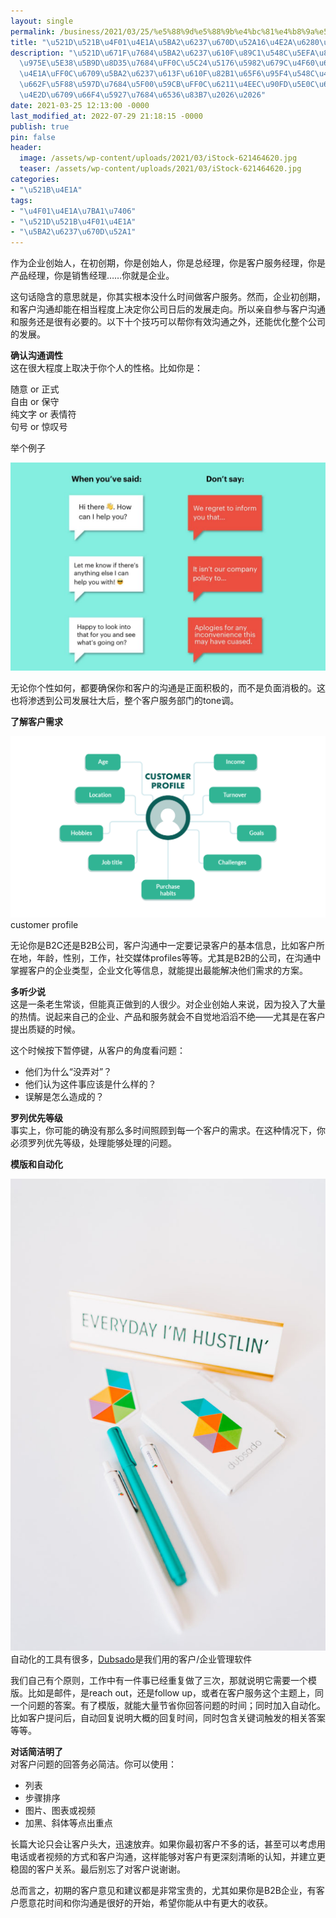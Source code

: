 ```yaml
---
layout: single
permalink: /business/2021/03/25/%e5%88%9d%e5%88%9b%e4%bc%81%e4%b8%9a%e5%ae%a2%e6%88%b7%e6%9c%8d%e5%8a%a16%e4%b8%aa%e6%8a%80%e5%b7%a7/
title: "\u521D\u521B\u4F01\u4E1A\u5BA2\u6237\u670D\u52A16\u4E2A\u6280\u5DE7"
description: "\u521D\u671F\u7684\u5BA2\u6237\u610F\u89C1\u548C\u5EFA\u8BAE\u90FD\u662F\
  \u975E\u5E38\u5B9D\u8D35\u7684\uFF0C\u5C24\u5176\u5982\u679C\u4F60\u662FB2B\u4F01\
  \u4E1A\uFF0C\u6709\u5BA2\u6237\u613F\u610F\u82B1\u65F6\u95F4\u548C\u4F60\u6C9F\u901A\
  \u662F\u5F88\u597D\u7684\u5F00\u59CB\uFF0C\u6211\u4EEC\u90FD\u5E0C\u671B\u80FD\u4ECE\
  \u4E2D\u6709\u66F4\u5927\u7684\u6536\u83B7\u2026\u2026"
date: 2021-03-25 12:13:00 -0000
last_modified_at: 2022-07-29 21:18:15 -0000
publish: true
pin: false
header:
  image: /assets/wp-content/uploads/2021/03/iStock-621464620.jpg
  teaser: /assets/wp-content/uploads/2021/03/iStock-621464620.jpg
categories:
- "\u521B\u4E1A"
tags:
- "\u4F01\u4E1A\u7BA1\u7406"
- "\u521D\u521B\u4F01\u4E1A"
- "\u5BA2\u6237\u670D\u52A1"
---
```

作为企业创始人，在初创期，你是创始人，你是总经理，你是客户服务经理，你是产品经理，你是销售经理……你就是企业。

这句话隐含的意思就是，你其实根本没什么时间做客户服务。然而，企业初创期，和客户沟通却能在相当程度上决定你公司日后的发展走向。所以亲自参与客户沟通和服务还是很有必要的。以下十个技巧可以帮你有效沟通之外，还能优化整个公司的发展。

**确认沟通调性**  
这在很大程度上取决于你个人的性格。比如你是：

随意 or 正式  
自由 or 保守  
纯文字 or 表情符  
句号 or 惊叹号

举个例子

![](/assets/wp-content/uploads/2021/03/customer-support-tone.jpg.optimal-1024x676.jpg)

无论你个性如何，都要确保你和客户的沟通是正面积极的，而不是负面消极的。这也将渗透到公司发展壮大后，整个客户服务部门的tone调。

**了解客户需求**

![](/assets/wp-content/uploads/2021/03/ideal-customer-profiles-1024x589.png)customer profile

无论你是B2C还是B2B公司，客户沟通中一定要记录客户的基本信息，比如客户所在地，年龄，性别，工作，社交媒体profiles等等。尤其是B2B的公司，在沟通中掌握客户的企业类型，企业文化等信息，就能提出最能解决他们需求的方案。

**多听少说**  
这是一条老生常谈，但能真正做到的人很少。对企业创始人来说，因为投入了大量的热情。说起来自己的企业、产品和服务就会不自觉地滔滔不绝——尤其是在客户提出质疑的时候。

这个时候按下暂停键，从客户的角度看问题：

* 他们为什么“没弄对”？
* 他们认为这件事应该是什么样的？
* 误解是怎么造成的？

**罗列优先等级**  
事实上，你可能的确没有那么多时间照顾到每一个客户的需求。在这种情况下，你必须罗列优先等级，处理能够处理的问题。

**模版和自动化**

![](/assets/wp-content/uploads/2021/03/JBCDubsado-40-683x1024.jpg)自动化的工具有很多，[Dubsado](https://www.dubsado.com/?c=qilin21)是我们用的客户/企业管理软件

我们自己有个原则，工作中有一件事已经重复做了三次，那就说明它需要一个模版。比如是邮件，是reach out，还是follow up，或者在客户服务这个主题上，同一个问题的答案。有了模版，就能大量节省你回答问题的时间；同时加入自动化。比如客户提问后，自动回复说明大概的回复时间，同时包含关键词触发的相关答案等等。

**对话简洁明了**  
对客户问题的回答务必简洁。你可以使用：

* 列表
* 步骤排序
* 图片、图表或视频
* 加黑、斜体等点出重点

长篇大论只会让客户头大，迅速放弃。如果你最初客户不多的话，甚至可以考虑用电话或者视频的方式和客户沟通，这样能够对客户有更深刻清晰的认知，并建立更稳固的客户关系。最后别忘了对客户说谢谢。

总而言之，初期的客户意见和建议都是非常宝贵的，尤其如果你是B2B企业，有客户愿意花时间和你沟通是很好的开始，希望你能从中有更大的收获。
